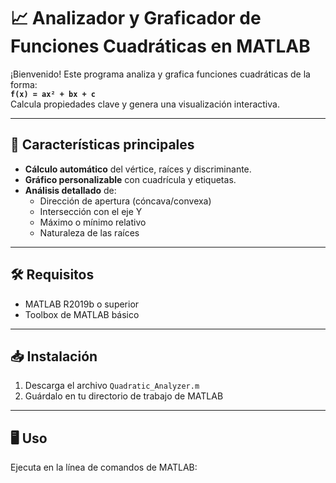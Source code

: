 # 📈 Analizador y Graficador de Funciones Cuadráticas en MATLAB

¡Bienvenido! Este programa analiza y grafica funciones cuadráticas de la forma:  
**`f(x) = ax² + bx + c`**  
Calcula propiedades clave y genera una visualización interactiva.

---

## 🚀 Características principales
- **Cálculo automático** del vértice, raíces y discriminante.
- **Gráfico personalizable** con cuadrícula y etiquetas.
- **Análisis detallado** de:
  - Dirección de apertura (cóncava/convexa)
  - Intersección con el eje Y
  - Máximo o mínimo relativo
  - Naturaleza de las raíces

---

## 🛠 Requisitos
- MATLAB R2019b o superior
- Toolbox de MATLAB básico

---

## 📥 Instalación
1. Descarga el archivo `Quadratic_Analyzer.m`
2. Guárdalo en tu directorio de trabajo de MATLAB

---

## 🖥 Uso
Ejecuta en la línea de comandos de MATLAB: